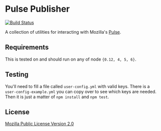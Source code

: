 # Pulse Publisher

[![Build Status](https://travis-ci.org/taskcluster/pulse-publisher.svg?branch=master)](https://travis-ci.org/taskcluster/pulse-publisher)

A collection of utilities for interacting with Mozilla's [Pulse](https://pulseguardian.mozilla.org/).

## Requirements

This is tested on and should run on any of node `{0.12, 4, 5, 6}`.

## Testing
You'll need to fill a file called `user-config.yml` with valid keys. There is a `user-config-example.yml` you can copy over to see which keys are needed. Then it is just a matter of `npm install` and `npm test`.

## License
[Mozilla Public License Version 2.0](https://github.com/taskcluster/pulse-publisher/blob/master/LICENSE)
